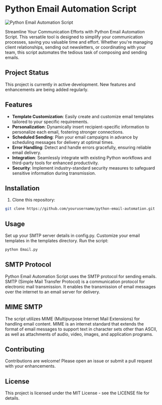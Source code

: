 # Python Email Automation Script

![Python Email Automation Script](https://example.com/coolgif.gif)

Streamline Your Communication Efforts with Python Email Automation Script. This versatile tool is designed to simplify your communication processes, saving you valuable time and effort. Whether you're managing client relationships, sending out newsletters, or coordinating with your team, this script automates the tedious task of composing and sending emails.

## Project Status

This project is currently in active development. New features and enhancements are being added regularly.

## Features

- **Template Customization**: Easily create and customize email templates tailored to your specific requirements.
- **Personalization**: Dynamically insert recipient-specific information to personalize each email, fostering stronger connections.
- **Scheduled Sending**: Plan your email campaigns in advance by scheduling messages for delivery at optimal times.
- **Error Handling**: Detect and handle errors gracefully, ensuring reliable email delivery.
- **Integration**: Seamlessly integrate with existing Python workflows and third-party tools for enhanced productivity.
- **Security**: Implement industry-standard security measures to safeguard sensitive information during transmission.

## Installation

1. Clone this repository:

```bash
git clone https://github.com/yourusername/python-email-automation.git
```
## Usage
Set up your SMTP server details in config.py.
Customize your email templates in the templates directory.
Run the script:
```bash
python Email.py
```
## SMTP Protocol
Python Email Automation Script uses the SMTP protocol for sending emails. SMTP (Simple Mail Transfer Protocol) is a communication protocol for electronic mail transmission. It enables the transmission of email messages over the internet to an email server for delivery.

## MIME SMTP
The script utilizes MIME (Multipurpose Internet Mail Extensions) for handling email content. MIME is an internet standard that extends the format of email messages to support text in character sets other than ASCII, as well as attachments of audio, video, images, and application programs.

## Contributing
Contributions are welcome! Please open an issue or submit a pull request with your enhancements.

## License
This project is licensed under the MIT License - see the LICENSE file for details.
